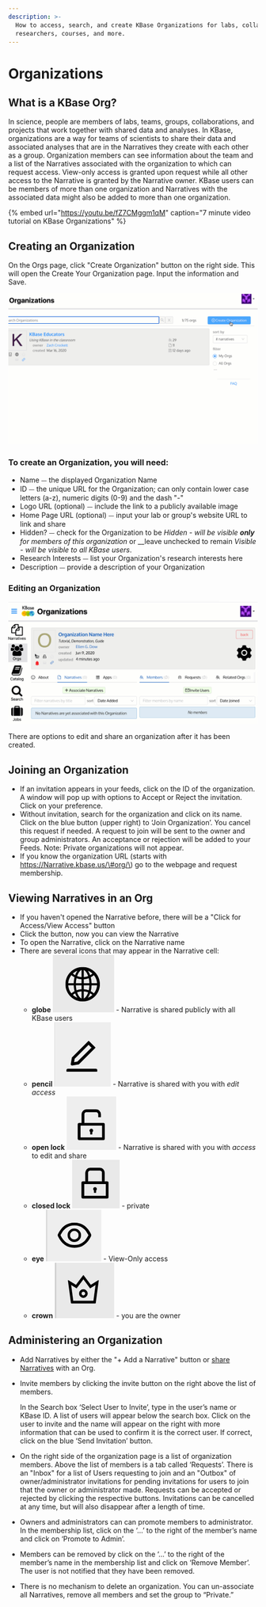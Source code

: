 ```yaml
---
description: >-
  How to access, search, and create KBase Organizations for labs, collaborating
  researchers, courses, and more.
---
```


# Organizations

## What is a KBase Org? 

In science, people are members of labs, teams, groups, collaborations, and projects that work together with shared data and analyses. In KBase, organizations are a way for teams of scientists to share their data and associated analyses that are in the Narratives they create with each other as a group. Organization members can see information about the team and a list of the Narratives associated with the organization to which can request access. View-only access is granted upon request while all other access to the Narrative is granted by the Narrative owner. KBase users can be members of more than one organization and Narratives with the associated data might also be added to more than one organization. 

{% embed url="https://youtu.be/fZ7CMggm1qM" caption="7 minute video tutorial on KBase Organizations" %}

## Creating an Organization

On the Orgs page, click "Create Organization" button on the right side. This will open the Create Your Organization page. Input the information and Save. 

![](../../.gitbook/assets/createanorg.gif)

### To create an Organization, you will need: 

* Name ⏤ the displayed Organization Name
* ID ⏤ the unique URL for the Organization; can only contain lower case letters \(a-z\), numeric digits \(0-9\) and the dash "-"
* Logo URL \(optional\) ⏤ include the link to a publicly available image 
* Home Page URL \(optional\) ⏤ input your lab or group's website URL to link and share
* Hidden? ⏤ check for the Organization to be _Hidden - will be visible **only** for members of this organization_ or __leave unchecked to remain _Visible - will be visible to all KBase users_.
* Research Interests ⏤ list your Organization's research interests here
* Description ⏤ provide a description of your Organization

### Editing an Organization

![](../../.gitbook/assets/editanorg_updated.gif)

There are options to edit and share an organization after it has been created. 

## Joining an Organization

* If an invitation appears in your feeds, click on the ID of the organization. A window will pop up with options to Accept or Reject the invitation. Click on your preference.
* Without invitation, search for the organization and click on its name. Click on the blue button \(upper right\) to ‘Join Organization’. You cancel this request if needed. A request to join will be sent to the owner and group administrators. An acceptance or rejection will be added to your Feeds. Note: Private organizations will not appear. 
* If you know the organization URL \(starts with https://Narrative.kbase.us/\#org/\) go to the webpage and request membership.

## Viewing Narratives in an Org

* If you haven't opened the Narrative before, there will be a "Click for Access/View Access" button
* Click the button, now you can view the Narrative 
* To open the Narrative, click on the Narrative name
* There are several icons that may appear in the Narrative cell:
  * **globe**  ![](../../.gitbook/assets/public.png) - Narrative is shared publicly with all KBase users
  * **pencil** ![](../../.gitbook/assets/editacces.png) - Narrative is shared with you with _edit access_
  * **open lock** ![](../../.gitbook/assets/openlock.png) - Narrative is shared with you with _access_ to edit and share
  * **closed lock** ![](../../.gitbook/assets/closedlock.png) - private
  * **eye** ![](../../.gitbook/assets/viewonly.png) - View-Only access
  * **crown** ![](../../.gitbook/assets/owner.png) - you are the owner

## Administering an Organization

* Add Narratives by either the "+ Add a Narrative" button or [share Narratives](share.md#users-tab) with an Org. 
* Invite members by clicking the invite button on the right above the list of members.

  In the Search box ‘Select User to Invite’, type in the user’s name or KBase ID. A list of users will appear below the search box. Click on the user to invite and the name will appear on the right with more information that can be used to confirm it is the correct user. If correct, click on the blue ‘Send Invitation’ button. 

* On the right side of the organization page is a list of organization members. Above the list of members is a tab called ‘Requests’. There is an "Inbox" for a list of Users requesting to join and an "Outbox" of owner/administrator invitations for pending invitations for users to join that the owner or administrator made. Requests can be accepted or rejected by clicking the respective buttons. Invitations can be cancelled at any time, but will also disappear after a length of time. 
* Owners and administrators can can promote members to administrator. In the membership list, click on the ‘...’ to the right of the member’s name and click on ‘Promote to Admin’.
* Members can be removed by click on the ‘...’ to the right of the member’s name in the membership list and click on ‘Remove Member’. The user is not notified that they have been removed.
*  There is no mechanism to delete an organization. You can un-associate all Narratives, remove all members and set the group to “Private.”   





